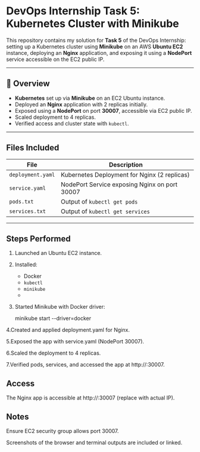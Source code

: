 # DevOps Internship Task 5: Kubernetes Cluster with Minikube

This repository contains my solution for **Task 5** of the DevOps Internship: setting up a Kubernetes cluster using **Minikube** on an AWS **Ubuntu EC2** instance, deploying an **Nginx** application, and exposing it using a **NodePort** service accessible on the EC2 public IP.

---

## 📌 Overview

- **Kubernetes** set up via **Minikube** on an EC2 Ubuntu instance.
- Deployed an **Nginx** application with 2 replicas initially.
- Exposed using a **NodePort** on port **30007**, accessible via EC2 public IP.
- Scaled deployment to 4 replicas.
- Verified access and cluster state with `kubectl`.

---

## Files Included

| File            | Description                                      |
|-----------------|--------------------------------------------------|
| `deployment.yaml` | Kubernetes Deployment for Nginx (2 replicas)     |
| `service.yaml`    | NodePort Service exposing Nginx on port 30007   |
| `pods.txt`        | Output of `kubectl get pods`                    |
| `services.txt`    | Output of `kubectl get services`                |

---

## Steps Performed

1. Launched an Ubuntu EC2 instance.
   
2. Installed:
   - Docker
   - `kubectl`
   - `minikube`
   - 
3. Started Minikube with Docker driver:
   
   minikube start --driver=docker
   
4.Created and applied deployment.yaml for Nginx.

5.Exposed the app with service.yaml (NodePort 30007).

6.Scaled the deployment to 4 replicas.

7.Verified pods, services, and accessed the app at http://<ec2-public-ip>:30007.

## Access

The Nginx app is accessible at http://<ec2-public-ip>:30007 (replace with actual IP).

## Notes

Ensure EC2 security group allows port 30007.

Screenshots of the browser and terminal outputs are included or linked.
